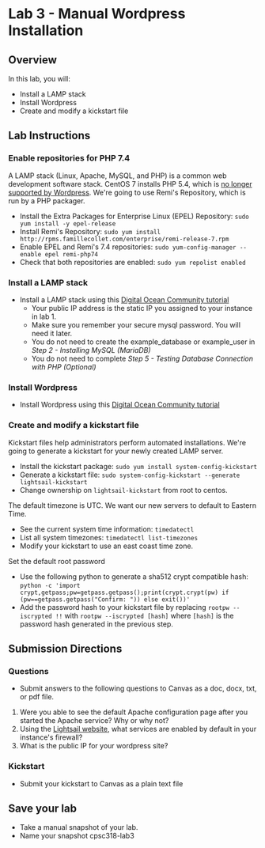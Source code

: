 # Lab 3 - Manual Wordpress Installation

## Overview
In this lab, you will:
- Install a LAMP stack
- Install Wordpress
- Create and modify a kickstart file

## Lab Instructions

### Enable repositories for PHP 7.4
A LAMP stack (Linux, Apache, MySQL, and PHP) is a common web development software stack. CentOS 7 installs PHP 5.4, which is [no longer supported by Wordpress](https://displaywp.com/wordpress-minimum-php-version/). We're going to use Remi's Repository, which is run by a PHP packager.

- Install the Extra Packages for Enterprise Linux (EPEL) Repository: `sudo yum install -y epel-release`
- Install Remi's Repository: `sudo yum install http://rpms.famillecollet.com/enterprise/remi-release-7.rpm`
- Enable EPEL and Remi's 7.4 repositories: `sudo yum-config-manager --enable epel remi-php74`
- Check that both repositories are enabled: `sudo yum repolist enabled`

### Install a LAMP stack

- Install a LAMP stack using this [Digital Ocean Community tutorial](https://www.digitalocean.com/community/tutorials/how-to-install-linux-apache-mysql-php-lamp-stack-on-centos-7)
    - Your public IP address is the static IP you assigned to your instance in lab 1.
    - Make sure you remember your secure mysql password. You will need it later.
    - You do not need to create the example_database or example_user in *Step 2 - Installing MySQL (MariaDB)*
    - You do not need to complete *Step 5 - Testing Database Connection with PHP (Optional)*

### Install Wordpress

- Install Wordpress using this [Digital Ocean Community tutorial](https://www.digitalocean.com/community/tutorials/how-to-install-wordpress-on-centos-7)

### Create and modify a kickstart file

Kickstart files help administrators perform automated installations. We're going to generate a kickstart for your newly created LAMP server.

- Install the kickstart package: `sudo yum install system-config-kickstart`
- Generate a kickstart file: `sudo system-config-kickstart --generate lightsail-kickstart`
- Change ownership on `lightsail-kickstart` from root to centos.

The default timezone is UTC. We want our new servers to default to Eastern Time.
- See the current system time information: `timedatectl`
- List all system timezones: `timedatectl list-timezones`
- Modify your kickstart to use an east coast time zone.

Set the default root password
- Use the following python to generate a sha512 crypt compatible hash: `python -c 'import crypt,getpass;pw=getpass.getpass();print(crypt.crypt(pw) if (pw==getpass.getpass("Confirm: ")) else exit())'`
- Add the password hash to your kickstart file by replacing `rootpw --iscrypted !!` with `rootpw --iscrypted [hash]` where `[hash]` is the password hash generated in the previous step.

## Submission Directions
### Questions
- Submit answers to the following questions to Canvas as a doc, docx, txt, or pdf file.
1. Were you able to see the default Apache configuration page after you started the Apache service? Why or why not?
2. Using the [Lightsail website](https://lightsail.aws.amazon.com/), what services are enabled by default in your instance's firewall?
3. What is the public IP for your wordpress site?

### Kickstart

- Submit your kickstart to Canvas as a plain text file

## Save your lab
- Take a manual snapshot of your lab.
- Name your snapshot cpsc318-lab3